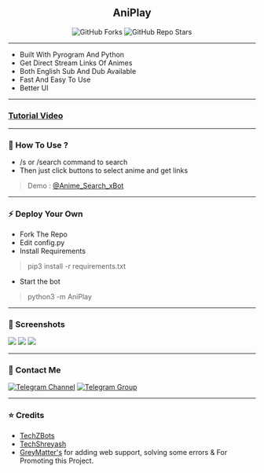 <h2 align="center"><b>AniPlay</b></h4>

<p align="center" > <img alt="GitHub Forks" src="https://img.shields.io/github/forks/TechShreyash/AniPlay?label=%F0%9F%8D%B4Forks&logoColor=blue&style=social"> <img alt="GitHub Repo Stars" src="https://img.shields.io/github/stars/TechShreyash/AniPlay?label=%E2%AD%90%EF%B8%8FStars&logoColor=blue&style=social"></p>

<hr>

- Built With Pyrogram And Python
- Get Direct Stream Links Of Animes
- Both English Sub And Dub Available
- Fast And Easy To Use
- Better UI

<hr>

### [Tutorial Video](https://youtu.be/u5obNAvEs8Y)

<hr>

### 🧲 How To Use ?

- /s or /search command to search
- Then just click buttons to select anime and get links
> Demo : [@Anime_Search_xBot](https://t.me/Anime_Search_xBot)

<hr>

### ⚡️ Deploy Your Own

- Fork The Repo
- Edit config.py
- Install Requirements
> pip3 install -r requirements.txt
- Start the bot
> python3 -m AniPlay


<hr>

### 📸 Screenshots

<img src="https://i.imgur.com/ARqhRt8.png">

<img src="https://i.imgur.com/lVNVDzO.png">

<img src="https://i.imgur.com/b6dQ5vf.png">


<hr>


### 👤 Contact Me

[![Telegram Channel](https://img.shields.io/static/v1?label=Join&message=Telegram%20Channel&color=blueviolet&style=for-the-badge&logo=telegram&logoColor=violet)](https://telegram.me/GreyMatter_Bots) [![Telegram Group](https://img.shields.io/static/v1?label=Join&message=Telegram%20Group&color=blueviolet&style=for-the-badge&logo=telegram&logoColor=violet)](https://telegram.me/GreyMatter_Support)

<hr>

### ⭐ Credits

* [TechZBots](https://t.me/TechZBots)
* [TechShreyash](https://github.com/TechShreyash)
* [GreyMatter's](https://github.com/GreyMattersBot) for adding web support, solving some errors & For Promoting this Project.
